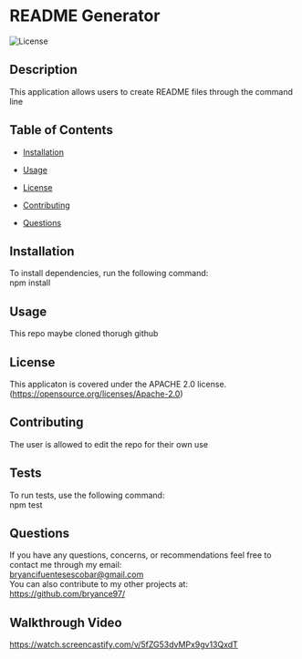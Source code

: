 
  # README Generator
  ![License](https://img.shields.io/badge/License-Apache%202.0-blue.svg)

  ## Description 
  This application allows users to create README files through the command line

  ## Table of Contents

  * [Installation](#installation)

  * [Usage](#usage)

  * [License](#license)

  * [Contributing](#contributing)

  * [Questions](#questions)

  ## Installation
  To install dependencies, run the following command:
  <br/>
  npm install

  ## Usage
  This repo maybe cloned thorugh github

  ## License
  This applicaton is covered under the APACHE 2.0 license.
  <br/>
  (https://opensource.org/licenses/Apache-2.0)

  ## Contributing
  The user is allowed to edit the repo for their own use

  ## Tests
  To run tests, use the following command:
  <br/>
  npm test

  ## Questions
  If you have any questions, concerns, or recommendations feel free to contact me through my email:
  <br />
  bryancifuentesescobar@gmail.com
  <br/>
  You can also contribute to my other projects at:
  <br/>
  https://github.com/bryance97/
  
  ## Walkthrough Video
  https://watch.screencastify.com/v/5fZG53dvMPx9gv13QxdT
